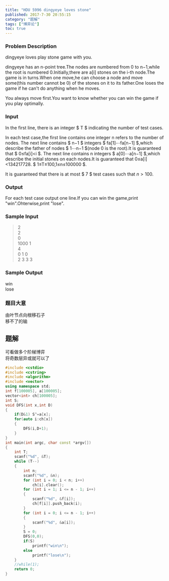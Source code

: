 ```yaml
---
title: "HDU 5996 dingyeye loves stone"
published: 2017-7-30 20:55:15
category: "题解"
tags: ["博弈论"]
toc: true
---
```


### Problem Description
dingyeye loves play stone game with you.

dingyeye has an n-point tree.The nodes are numbered from 0 to n−1,while the root is numbered 0.Initially,there are a[i] stones on the i-th node.The game is in turns.When one move,he can choose a node and move some(this number cannot be 0) of the stones on it to its father.One loses the game if he can't do anything when he moves.
<!--more-->
You always move first.You want to know whether you can win the game if you play optimally.
 

### Input
In the first line, there is an integer $ T $ indicating the number of test cases.

In each test case,the first line contains one integer n refers to the number of nodes.
The next line contains $ n−1 $ integers $ fa[1]⋯fa[n−1] $,which describe the father of nodes $ 1⋯n−1 $(node 0 is the root).It is guaranteed that $ 0≤fa[i]<i $.
The next line contains n integers $ a[0]⋯a[n−1] $,which describe the initial stones on each nodes.It is guaranteed that 0≤a[i]<134217728.
$ 1≤T≤100,1≤n≤100000 $.

It is guaranteed that there is at most $ 7 $ test cases such that $n>100$.
 

### Output
For each test case output one line.If you can win the game,print "win".Ohterwise,print "lose".
 

### Sample Input
>2  
2  
0  
1000 1  
4  
0 1 0  
2 3 3 3   

### Sample Output
win  
lose  

### 题目大意
由叶节点向根移石子    
移不了的输

## 题解  

可看做多个阶梯博弈  
将奇数层异或就可以了


```c++
#include <cstdio>
#include <cstring>
#include <algorithm>
#include <vector>
using namespace std;
int f[100005], a[100005];
vector<int> ch[100005];
int S;
void DFS(int x,int D)
{
    if(D&1) S^=a[x];
    for(auto i:ch[x])
    {
        DFS(i,D+1);
    }
}
int main(int argc, char const *argv[])
{
    int T;
    scanf("%d", &T);
    while (T--)
    {
        int n;
        scanf("%d", &n);
        for (int i = 0; i < n; i++)
            ch[i].clear();
        for (int i = 1; i <= n - 1; i++)
        {
            scanf("%d", &f[i]);
            ch[f[i]].push_back(i);
        }
        for (int i = 0; i <= n - 1; i++)
        {
            scanf("%d", &a[i]);
        }
        S = 0;
        DFS(0,0);
        if(S)
            printf("win\n");
        else 
            printf("lose\n");
    }
    //while(1);
    return 0;
}
```